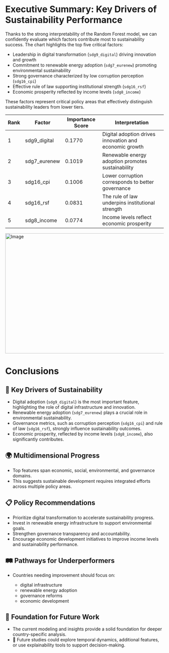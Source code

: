 # Executive Summary: Key Drivers of Sustainability Performance

Thanks to the strong interpretability of the Random Forest model, we can confidently evaluate which factors contribute most to sustainability success. The chart highlights the top five critical factors:

- Leadership in digital transformation (`sdg9_digital`) driving innovation and growth  
- Commitment to renewable energy adoption (`sdg7_eurenew`) promoting environmental sustainability  
- Strong governance characterized by low corruption perception (`sdg16_cpi`)  
- Effective rule of law supporting institutional strength (`sdg16_rsf`)  
- Economic prosperity reflected by income levels (`sdg8_income`)

These factors represent critical policy areas that effectively distinguish sustainability leaders from lower tiers.

| Rank | Factor         | Importance Score | Interpretation                                         |
|-------|----------------|------------------|--------------------------------------------------------|
| 1     | sdg9_digital   | 0.1770           | Digital adoption drives innovation and economic growth |
| 2     | sdg7_eurenew   | 0.1019           | Renewable energy adoption promotes sustainability       |
| 3     | sdg16_cpi      | 0.1006           | Lower corruption corresponds to better governance       |
| 4     | sdg16_rsf      | 0.0831           | The rule of law underpins institutional strength        |
| 5     | sdg8_income    | 0.0774           | Income levels reflect economic prosperity                |



<img width="785" height="382" alt="Image" src="https://github.com/user-attachments/assets/3981ff68-05af-43a6-8968-232ec5ecfe56" />


# Conclusions 

## 🌱 Key Drivers of Sustainability

- Digital adoption (`sdg9_digital`) is the most important feature, highlighting the role of digital infrastructure and innovation.  
- Renewable energy adoption (`sdg7_eurenew`) plays a crucial role in environmental sustainability.  
- Governance metrics, such as corruption perception (`sdg16_cpi`) and rule of law (`sdg16_rsf`), strongly influence sustainability outcomes.  
- Economic prosperity, reflected by income levels (`sdg8_income`), also significantly contributes.

## 🌍 Multidimensional Progress

- Top features span economic, social, environmental, and governance domains.  
- This suggests sustainable development requires integrated efforts across multiple policy areas.

## 📋 Policy Recommendations

- Prioritize digital transformation to accelerate sustainability progress.  
- Invest in renewable energy infrastructure to support environmental goals.  
- Strengthen governance transparency and accountability.  
- Encourage economic development initiatives to improve income levels and sustainability performance.

## 🛤️ Pathways for Underperformers

- Countries needing improvement should focus on:

    - digital infrastructure  
    - renewable energy adoption  
    - governance reforms  
    - economic development

## 🔬 Foundation for Future Work

- The current modeling and insights provide a solid foundation for deeper country-specific analysis.  
- 🔎 Future studies could explore temporal dynamics, additional features, or use explainability tools to support decision-making.
